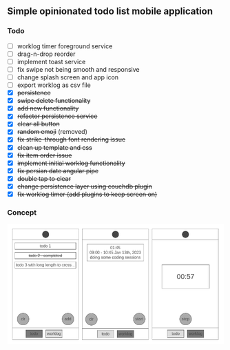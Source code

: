 ## Simple opinionated todo list mobile application

### Todo

- [ ] worklog timer foreground service
- [ ] drag-n-drop reorder
- [ ] implement toast service
- [ ] fix swipe not being smooth and responsive
- [ ] change splash screen and app icon
- [ ] export worklog as csv file
- [x] ~~persistence~~
- [x] ~~swipe delete functionality~~
- [x] ~~add new functionality~~
- [x] ~~refactor persistence service~~
- [x] ~~clear all button~~
- [x] ~~random emoji~~ (removed)
- [x] ~~fix strike-through font rendering issue~~
- [x] ~~clean up template and css~~
- [x] ~~fix item order issue~~
- [x] ~~implement initial worklog functionality~~
- [x] ~~fix persian date angular pipe~~
- [x] ~~double tap to clear~~
- [x] ~~change persistence layer using couchdb plugin~~
- [x] ~~fix worklog timer (add plugins to keep screen on)~~

### Concept

[![concept](./res/concept.png)](https://wireframe.cc/pro/pp/b6d863b93619372)
